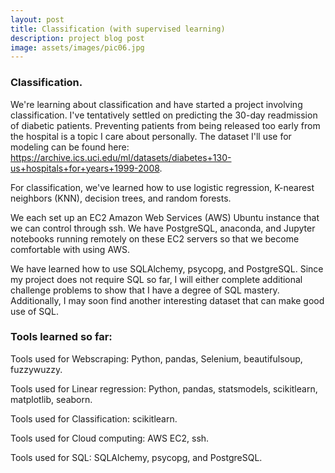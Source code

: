 ```yaml
---
layout: post
title: Classification (with supervised learning)
description: project blog post
image: assets/images/pic06.jpg
---
```


### Classification.

We're learning about classification and have started a project involving classification. I've tentatively settled on predicting the 30-day readmission of diabetic patients. Preventing patients from being released too early from the hospital is a topic I care about personally. The dataset I'll use for modeling can be found here: https://archive.ics.uci.edu/ml/datasets/diabetes+130-us+hospitals+for+years+1999-2008.

For classification, we've learned how to use logistic regression, K-nearest neighbors (KNN), decision trees, and random forests.

We each set up an EC2 Amazon Web Services (AWS) Ubuntu instance that we can control through ssh. We have PostgreSQL, anaconda, and Jupyter notebooks running remotely on these EC2 servers so that we become comfortable with using AWS.

We have learned how to use SQLAlchemy, psycopg, and PostgreSQL. Since my project does not require SQL so far, I will either complete additional challenge problems to show that I have a degree of SQL mastery. Additionally, I may soon find another interesting dataset that can make good use of SQL.


### Tools learned so far:

Tools used for Webscraping: Python, pandas, Selenium, beautifulsoup, fuzzywuzzy.

Tools used for Linear regression: Python, pandas, statsmodels, scikitlearn, matplotlib, seaborn.

Tools used for Classification: scikitlearn.

Tools used for Cloud computing: AWS EC2, ssh.

Tools used for SQL: SQLAlchemy, psycopg, and PostgreSQL.
